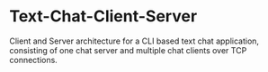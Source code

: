 # Text-Chat-Client-Server
Client and Server architecture for a CLI based text chat application, consisting of one chat server and multiple chat clients over TCP connections.


